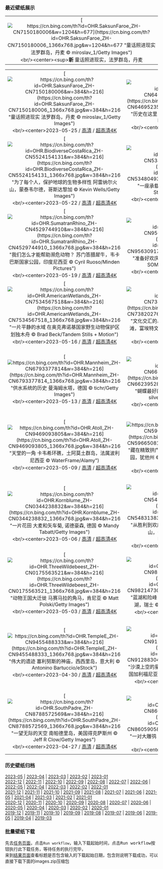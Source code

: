 ### 最近壁纸展示
||
|:---:|
|[![https://cn.bing.com/th?id=OHR.SaksunFaroe_ZH-CN7150180006&w=1204&h=677](https://cn.bing.com/th?id=OHR.SaksunFaroe_ZH-CN7150180006_1366x768.jpg&w=1204&h=677 "童话照进现实&#10;法罗群岛，丹麦&#10;© miroslav_1/Getty Images")](https://cn.bing.com/search?q=%e6%b3%95%e7%bd%97%e7%be%a4%e5%b2%9b&form=hpcapt&mkt=zh-cn&filters=HpDate:"20230524_1600")<br/><center><sup>**新**</sup>&nbsp;童话照进现实，法罗群岛，丹麦<center/>|

||||
|:---:|:---:|:---:|
|[![https://cn.bing.com/th?id=OHR.SaksunFaroe_ZH-CN7150180006&w=384&h=216](https://cn.bing.com/th?id=OHR.SaksunFaroe_ZH-CN7150180006_1366x768.jpg&w=384&h=216 "童话照进现实&#10;法罗群岛，丹麦&#10;© miroslav_1/Getty Images")](https://cn.bing.com/search?q=%e6%b3%95%e7%bd%97%e7%be%a4%e5%b2%9b&form=hpcapt&mkt=zh-cn&filters=HpDate:"20230524_1600")<br/><center>2023-05-25 / [高清](https://cn.bing.com/th?id=OHR.SaksunFaroe_ZH-CN7150180006_1920x1200.jpg&w=1920&h=1200) / [超高清4K](https://cn.bing.com/th?id=OHR.SaksunFaroe_ZH-CN7150180006_UHD.jpg&w=3840&h=2160)<center/>|[![https://cn.bing.com/th?id=OHR.OldFortress_ZH-CN6469523538&w=384&h=216](https://cn.bing.com/th?id=OHR.OldFortress_ZH-CN6469523538_1366x768.jpg&w=384&h=216 "历史在这里复活&#10;科孚岛旧城堡&#10;© Netfalls Remy Musser/Shutterstock")](https://cn.bing.com/search?q=%e7%a7%91%e5%ad%9a%e5%b2%9b%e6%97%a7%e5%9f%8e%e5%a0%a1&form=hpcapt&mkt=zh-cn&filters=HpDate:"20230523_1600")<br/><center>2023-05-24 / [高清](https://cn.bing.com/th?id=OHR.OldFortress_ZH-CN6469523538_1920x1200.jpg&w=1920&h=1200) / [超高清4K](https://cn.bing.com/th?id=OHR.OldFortress_ZH-CN6469523538_UHD.jpg&w=3840&h=2160)<center/>|[![https://cn.bing.com/th?id=OHR.WesternBoxTurtle_ZH-CN6203163704&w=384&h=216](https://cn.bing.com/th?id=OHR.WesternBoxTurtle_ZH-CN6203163704_1366x768.jpg&w=384&h=216 "保护我们的乌龟&#10;西部箱龟&#10;© Tim Fitzharris/Minden Pictures")](https://cn.bing.com/search?q=%e8%a5%bf%e9%83%a8%e7%ae%b1%e9%be%9f&form=hpcapt&mkt=zh-cn&filters=HpDate:"20230522_1600")<br/><center>2023-05-23 / [高清](https://cn.bing.com/th?id=OHR.WesternBoxTurtle_ZH-CN6203163704_1920x1200.jpg&w=1920&h=1200) / [超高清4K](https://cn.bing.com/th?id=OHR.WesternBoxTurtle_ZH-CN6203163704_UHD.jpg&w=3840&h=2160)<center/>|
|[![https://cn.bing.com/th?id=OHR.BiodiverseCostaRica_ZH-CN5524154131&w=384&h=216](https://cn.bing.com/th?id=OHR.BiodiverseCostaRica_ZH-CN5524154131_1366x768.jpg&w=384&h=216 "为了每个人，保护地球的生物多样性&#10;阿雷纳尔火山，蒙泰韦尔德，哥斯达黎加&#10;© Kevin Wells/Getty Images")](https://cn.bing.com/search?q=%e5%93%a5%e6%96%af%e8%be%be%e9%bb%8e%e5%8a%a0+%e8%92%99%e6%b3%b0%e9%9f%a6%e5%b0%94%e5%be%b7&form=hpcapt&mkt=zh-cn&filters=HpDate:"20230521_1600")<br/><center>2023-05-22 / [高清](https://cn.bing.com/th?id=OHR.BiodiverseCostaRica_ZH-CN5524154131_1920x1200.jpg&w=1920&h=1200) / [超高清4K](https://cn.bing.com/th?id=OHR.BiodiverseCostaRica_ZH-CN5524154131_UHD.jpg&w=3840&h=2160)<center/>|[![https://cn.bing.com/th?id=OHR.PontdArcole_ZH-CN5348049357&w=384&h=216](https://cn.bing.com/th?id=OHR.PontdArcole_ZH-CN5348049357_1366x768.jpg&w=384&h=216 "一座承载历史的桥&#10;塞纳河，巴黎，法国&#10;© StockByM/Getty Images")](https://cn.bing.com/search?q=%e5%a1%9e%e7%ba%b3%e6%b2%b3&form=hpcapt&mkt=zh-cn&filters=HpDate:"20230520_1600")<br/><center>2023-05-21 / [高清](https://cn.bing.com/th?id=OHR.PontdArcole_ZH-CN5348049357_1920x1200.jpg&w=1920&h=1200) / [超高清4K](https://cn.bing.com/th?id=OHR.PontdArcole_ZH-CN5348049357_UHD.jpg&w=3840&h=2160)<center/>|[![https://cn.bing.com/th?id=OHR.EuropeanHoneybee_ZH-CN5191293837&w=384&h=216](https://cn.bing.com/th?id=OHR.EuropeanHoneybee_ZH-CN5191293837_1366x768.jpg&w=384&h=216 "一片蜂群&#10;谢菲尔德的欧洲蜜蜂, 英格兰&#10;© Deborah Vernon/Alamy")](https://cn.bing.com/search?q=%e8%9c%9c%e8%9c%82&form=hpcapt&mkt=zh-cn&filters=HpDate:"20230519_1600")<br/><center>2023-05-20 / [高清](https://cn.bing.com/th?id=OHR.EuropeanHoneybee_ZH-CN5191293837_1920x1200.jpg&w=1920&h=1200) / [超高清4K](https://cn.bing.com/th?id=OHR.EuropeanHoneybee_ZH-CN5191293837_UHD.jpg&w=3840&h=2160)<center/>|
|[![https://cn.bing.com/th?id=OHR.SumatranRhino_ZH-CN4529744910&w=384&h=216](https://cn.bing.com/th?id=OHR.SumatranRhino_ZH-CN4529744910_1366x768.jpg&w=384&h=216 "我们怎么才能帮助濒危动物？&#10;苏门答腊犀牛，韦卡巴斯国家公园，印度尼西亚&#10;© Cyril Ruoso/Minden Pictures")](https://cn.bing.com/search?q=%e8%8b%8f%e9%97%a8%e7%ad%94%e8%85%8a%e7%8a%80%e7%89%9b&form=hpcapt&mkt=zh-cn&filters=HpDate:"20230518_1600")<br/><center>2023-05-19 / [高清](https://cn.bing.com/th?id=OHR.SumatranRhino_ZH-CN4529744910_1920x1200.jpg&w=1920&h=1200) / [超高清4K](https://cn.bing.com/th?id=OHR.SumatranRhino_ZH-CN4529744910_UHD.jpg&w=3840&h=2160)<center/>|[![https://cn.bing.com/th?id=OHR.SardineBurial_ZH-CN9563091726&w=384&h=216](https://cn.bing.com/th?id=OHR.SardineBurial_ZH-CN9563091726_1366x768.jpg&w=384&h=216 "准备好欢庆吧！&#10;拉曼加，穆尔西亚，西班牙&#10;© SOMATUSCANI/Getty Images")](https://cn.bing.com/search?q=%e8%a5%bf%e7%8f%ad%e7%89%99%e7%a9%86%e5%b0%94%e8%a5%bf%e4%ba%9a&form=hpcapt&mkt=zh-cn&filters=HpDate:"20230517_1600")<br/><center>2023-05-18 / [高清](https://cn.bing.com/th?id=OHR.SardineBurial_ZH-CN9563091726_1920x1200.jpg&w=1920&h=1200) / [超高清4K](https://cn.bing.com/th?id=OHR.SardineBurial_ZH-CN9563091726_UHD.jpg&w=3840&h=2160)<center/>|[![https://cn.bing.com/th?id=OHR.CormorantBridge_ZH-CN7673299694&w=384&h=216](https://cn.bing.com/th?id=OHR.CormorantBridge_ZH-CN7673299694_1366x768.jpg&w=384&h=216 "通往太平洋之窗&#10;加利福尼亚州圣克鲁斯的天然桥州立公园&#10;© Jim Patterson/Tandem Stills + Motion")](https://cn.bing.com/search?q=%e5%a4%a9%e7%84%b6%e6%a1%a5%e5%b7%9e%e7%ab%8b%e5%85%ac%e5%9b%ad&form=hpcapt&mkt=zh-cn&filters=HpDate:"20230516_1600")<br/><center>2023-05-17 / [高清](https://cn.bing.com/th?id=OHR.CormorantBridge_ZH-CN7673299694_1920x1200.jpg&w=1920&h=1200) / [超高清4K](https://cn.bing.com/th?id=OHR.CormorantBridge_ZH-CN7673299694_UHD.jpg&w=3840&h=2160)<center/>|
|[![https://cn.bing.com/th?id=OHR.AmericanWetlands_ZH-CN7534567518&w=384&h=216](https://cn.bing.com/th?id=OHR.AmericanWetlands_ZH-CN7534567518_1366x768.jpg&w=384&h=216 "一片平静的水域&#10;在奥克弗诺基国家野生动物保护区划独木舟&#10;© Brad Beck/Tandem Stills + Motion")](https://cn.bing.com/search?q=%e5%a5%a5%e5%85%8b%e5%bc%97%e8%af%ba%e5%9f%ba%e5%9b%bd%e5%ae%b6%e9%87%8e%e7%94%9f%e5%8a%a8%e7%89%a9%e4%bf%9d%e6%8a%a4%e5%8c%ba&form=hpcapt&mkt=zh-cn&filters=HpDate:"20230515_1600")<br/><center>2023-05-16 / [高清](https://cn.bing.com/th?id=OHR.AmericanWetlands_ZH-CN7534567518_1920x1200.jpg&w=1920&h=1200) / [超高清4K](https://cn.bing.com/th?id=OHR.AmericanWetlands_ZH-CN7534567518_UHD.jpg&w=3840&h=2160)<center/>|[![https://cn.bing.com/th?id=OHR.MorroJable_ZH-CN7382027688&w=384&h=216](https://cn.bing.com/th?id=OHR.MorroJable_ZH-CN7382027688_1366x768.jpg&w=384&h=216 "文化交汇的岛屿&#10;莫罗哈夫莱海滩和科罗拉达斯海滩，富埃特文图拉岛，西班牙加那利群岛&#10;© Gavin Hellier/Getty Images")](https://cn.bing.com/search?q=%e5%8a%a0%e9%82%a3%e5%88%a9%e7%be%a4%e5%b2%9b&form=hpcapt&mkt=zh-cn&filters=HpDate:"20230514_1600")<br/><center>2023-05-15 / [高清](https://cn.bing.com/th?id=OHR.MorroJable_ZH-CN7382027688_1920x1200.jpg&w=1920&h=1200) / [超高清4K](https://cn.bing.com/th?id=OHR.MorroJable_ZH-CN7382027688_UHD.jpg&w=3840&h=2160)<center/>|[![https://cn.bing.com/th?id=OHR.OdocoileusVirginianus_ZH-CN6941501455&w=384&h=216](https://cn.bing.com/th?id=OHR.OdocoileusVirginianus_ZH-CN6941501455_1366x768.jpg&w=384&h=216 "母亲节快乐！&#10;白尾鹿母鹿和刚出生的小鹿，美国蒙大拿州&#10;© Donald M. Jones/Minden Pictures")](https://cn.bing.com/search?q=%e7%99%bd%e5%b0%be%e9%b9%bf&form=hpcapt&mkt=zh-cn&filters=HpDate:"20230513_1600")<br/><center>2023-05-14 / [高清](https://cn.bing.com/th?id=OHR.OdocoileusVirginianus_ZH-CN6941501455_1920x1200.jpg&w=1920&h=1200) / [超高清4K](https://cn.bing.com/th?id=OHR.OdocoileusVirginianus_ZH-CN6941501455_UHD.jpg&w=3840&h=2160)<center/>|
|[![https://cn.bing.com/th?id=OHR.Mannheim_ZH-CN6793377814&w=384&h=216](https://cn.bing.com/th?id=OHR.Mannheim_ZH-CN6793377814_1366x768.jpg&w=384&h=216 "供水系统的历史&#10;曼海姆水塔，德国&#10;© tichr/Getty Images")](https://cn.bing.com/search?q=%e6%9b%bc%e6%b5%b7%e5%a7%86%e5%b8%82&form=hpcapt&mkt=zh-cn&filters=HpDate:"20230512_1600")<br/><center>2023-05-13 / [高清](https://cn.bing.com/th?id=OHR.Mannheim_ZH-CN6793377814_1920x1200.jpg&w=1920&h=1200) / [超高清4K](https://cn.bing.com/th?id=OHR.Mannheim_ZH-CN6793377814_UHD.jpg&w=3840&h=2160)<center/>|[![https://cn.bing.com/th?id=OHR.WildLupine_ZH-CN6623952879&w=384&h=216](https://cn.bing.com/th?id=OHR.WildLupine_ZH-CN6623952879_1366x768.jpg&w=384&h=216 "蝴蝶最好的朋友&#10;紫色和蓝色的野生羽扇豆&#10;© silverjohn/Getty Images Plus")](https://cn.bing.com/search?q=%e9%87%8e%e7%94%9f%e7%be%bd%e6%89%87%e8%b1%86&form=hpcapt&mkt=zh-cn&filters=HpDate:"20230511_1600")<br/><center>2023-05-12 / [高清](https://cn.bing.com/th?id=OHR.WildLupine_ZH-CN6623952879_1920x1200.jpg&w=1920&h=1200) / [超高清4K](https://cn.bing.com/th?id=OHR.WildLupine_ZH-CN6623952879_UHD.jpg&w=3840&h=2160)<center/>|[![https://cn.bing.com/th?id=OHR.CordouanLighthouse_ZH-CN6267155218&w=384&h=216](https://cn.bing.com/th?id=OHR.CordouanLighthouse_ZH-CN6267155218_1366x768.jpg&w=384&h=216 "金光中的灯塔&#10;科尔杜昂灯塔，罗扬市，夏朗德省，法国&#10;© FRTimelapse/Getty Images")](https://cn.bing.com/search?q=%e7%a7%91%e5%b0%94%e6%9d%9c%e6%98%82%e7%81%af%e5%a1%94&form=hpcapt&mkt=zh-cn&filters=HpDate:"20230509_1600")<br/><center>2023-05-10 / [高清](https://cn.bing.com/th?id=OHR.CordouanLighthouse_ZH-CN6267155218_1920x1200.jpg&w=1920&h=1200) / [超高清4K](https://cn.bing.com/th?id=OHR.CordouanLighthouse_ZH-CN6267155218_UHD.jpg&w=3840&h=2160)<center/>|
|[![https://cn.bing.com/th?id=OHR.Atoll_ZH-CN9469093805&w=384&h=216](https://cn.bing.com/th?id=OHR.Atoll_ZH-CN9469093805_1366x768.jpg&w=384&h=216 "天堂的一角&#10;卡韦希环礁，土阿莫土群岛，法属波利尼西亚&#10;© WaterFrame/Alamy")](https://cn.bing.com/search?q=%e5%8d%a1%e9%9f%a6%e5%b8%8c%e7%8e%af%e7%a4%81&form=hpcapt&mkt=zh-cn&filters=HpDate:"20230508_1600")<br/><center>2023-05-09 / [高清](https://cn.bing.com/th?id=OHR.Atoll_ZH-CN9469093805_1920x1200.jpg&w=1920&h=1200) / [超高清4K](https://cn.bing.com/th?id=OHR.Atoll_ZH-CN9469093805_UHD.jpg&w=3840&h=2160)<center/>|[![https://cn.bing.com/th?id=OHR.TheChaps_ZH-CN5966508162&w=384&h=216](https://cn.bing.com/th?id=OHR.TheChaps_ZH-CN5966508162_1366x768.jpg&w=384&h=216 "藏在精致拱门里的百年时光&#10;精致拱门，拱门国家公园，犹他州&#10;© Mark Brodkin Photography/Getty Images")](https://cn.bing.com/search?q=%e6%8b%b1%e9%97%a8%e5%9b%bd%e5%ae%b6%e5%85%ac%e5%9b%ad&form=hpcapt&mkt=zh-cn&filters=HpDate:"20230507_1600")<br/><center>2023-05-08 / [高清](https://cn.bing.com/th?id=OHR.TheChaps_ZH-CN5966508162_1920x1200.jpg&w=1920&h=1200) / [超高清4K](https://cn.bing.com/th?id=OHR.TheChaps_ZH-CN5966508162_UHD.jpg&w=3840&h=2160)<center/>|[![https://cn.bing.com/th?id=OHR.SealLaughing_ZH-CN5809094643&w=384&h=216](https://cn.bing.com/th?id=OHR.SealLaughing_ZH-CN5809094643_1366x768.jpg&w=384&h=216 "什么事这么好笑？&#10;海豹幼崽，伦迪岛，英国&#10;© Henley Spiers/Minden Pictures")](https://cn.bing.com/search?q=%e7%81%b0%e6%b5%b7%e8%b1%b9&form=hpcapt&mkt=zh-cn&filters=HpDate:"20230506_1600")<br/><center>2023-05-07 / [高清](https://cn.bing.com/th?id=OHR.SealLaughing_ZH-CN5809094643_1920x1200.jpg&w=1920&h=1200) / [超高清4K](https://cn.bing.com/th?id=OHR.SealLaughing_ZH-CN5809094643_UHD.jpg&w=3840&h=2160)<center/>|
|[![https://cn.bing.com/th?id=OHR.Kornblume_ZH-CN0344238832&w=384&h=216](https://cn.bing.com/th?id=OHR.Kornblume_ZH-CN0344238832_1366x768.jpg&w=384&h=216 "一片花田&#10;大麦和矢车菊, 诺德豪森, 德国&#10;© Mandy Tabatt/Getty Images")](https://cn.bing.com/search?q=%e7%9f%a2%e8%bd%a6%e8%8f%8a&form=hpcapt&mkt=zh-cn&filters=HpDate:"20230505_1600")<br/><center>2023-05-06 / [高清](https://cn.bing.com/th?id=OHR.Kornblume_ZH-CN0344238832_1920x1200.jpg&w=1920&h=1200) / [超高清4K](https://cn.bing.com/th?id=OHR.Kornblume_ZH-CN0344238832_UHD.jpg&w=3840&h=2160)<center/>|[![https://cn.bing.com/th?id=OHR.Popocatepetl_ZH-CN5483138337&w=384&h=216](https://cn.bing.com/th?id=OHR.Popocatepetl_ZH-CN5483138337_1366x768.jpg&w=384&h=216 "从胜利到欢庆&#10;普埃布拉天主堂和波波卡特佩特火山，普埃布拉，墨西哥&#10;© Radius Images/Shutterstock")](https://cn.bing.com/search?q=%e6%99%ae%e5%9f%83%e5%b8%83%e6%8b%89%e5%a4%a9%e4%b8%bb%e5%a0%82&form=hpcapt&mkt=zh-cn&filters=HpDate:"20230504_1600")<br/><center>2023-05-05 / [高清](https://cn.bing.com/th?id=OHR.Popocatepetl_ZH-CN5483138337_1920x1200.jpg&w=1920&h=1200) / [超高清4K](https://cn.bing.com/th?id=OHR.Popocatepetl_ZH-CN5483138337_UHD.jpg&w=3840&h=2160)<center/>|[![https://cn.bing.com/th?id=OHR.RebelBase_ZH-CN0484516261&w=384&h=216](https://cn.bing.com/th?id=OHR.RebelBase_ZH-CN0484516261_1366x768.jpg&w=384&h=216 "原力与你同在&#10;蒂卡尔的玛雅遗址，危地马拉&#10;© THP Creative/Getty Images")](https://cn.bing.com/search?q=%e8%92%82%e5%8d%a1%e5%b0%94%e7%9a%84%e7%8e%9b%e9%9b%85%e9%81%97%e5%9d%80&form=hpcapt&mkt=zh-cn&filters=HpDate:"20230503_1600")<br/><center>2023-05-04 / [高清](https://cn.bing.com/th?id=OHR.RebelBase_ZH-CN0484516261_1920x1200.jpg&w=1920&h=1200) / [超高清](https://cn.bing.com/th?id=OHR.RebelBase_ZH-CN0484516261_UHD.jpg)<center/>|
|[![https://cn.bing.com/th?id=OHR.ThreeWildebeest_ZH-CN0175563521&w=384&h=216](https://cn.bing.com/th?id=OHR.ThreeWildebeest_ZH-CN0175563521_1366x768.jpg&w=384&h=216 "动物王国大迁徙&#10;马赛马拉的角马，肯尼亚&#10;© Matt Polski/Getty Images")](https://cn.bing.com/search?q=%e8%a7%92%e9%a9%ac&form=hpcapt&mkt=zh-cn&filters=HpDate:"20230502_1600")<br/><center>2023-05-03 / [高清](https://cn.bing.com/th?id=OHR.ThreeWildebeest_ZH-CN0175563521_1920x1200.jpg&w=1920&h=1200) / [超高清4K](https://cn.bing.com/th?id=OHR.ThreeWildebeest_ZH-CN0175563521_UHD.jpg&w=3840&h=2160)<center/>|[![https://cn.bing.com/th?id=OHR.KlostersSerneus_ZH-CN9821473046&w=384&h=216](https://cn.bing.com/th?id=OHR.KlostersSerneus_ZH-CN9821473046_1366x768.jpg&w=384&h=216 "蓝湖和险峰&#10;阿尔卑斯山脉锡尔夫雷塔山的乔里森湖，瑞士&#10;© Florin Baumann/Getty Images")](https://cn.bing.com/search?q=%e9%94%a1%e5%b0%94%e5%a4%ab%e9%9b%b7%e5%a1%94%e5%b1%b1&form=hpcapt&mkt=zh-cn&filters=HpDate:"20230501_1600")<br/><center>2023-05-02 / [高清](https://cn.bing.com/th?id=OHR.KlostersSerneus_ZH-CN9821473046_1920x1200.jpg&w=1920&h=1200) / [超高清](https://cn.bing.com/th?id=OHR.KlostersSerneus_ZH-CN9821473046_UHD.jpg)<center/>|[![https://cn.bing.com/th?id=OHR.QuebecCityBridge_ZH-CN9618387961&w=384&h=216](https://cn.bing.com/th?id=OHR.QuebecCityBridge_ZH-CN9618387961_1366x768.jpg&w=384&h=216 "工程学杰作&#10;横跨圣劳伦斯河下游的魁北克大桥，加拿大&#10;© Ronald Santerre/Getty Images")](https://cn.bing.com/search?q=%e9%ad%81%e5%8c%97%e5%85%8b%e5%a4%a7%e6%a1%a5&form=hpcapt&mkt=zh-cn&filters=HpDate:"20230430_1600")<br/><center>2023-05-01 / [高清](https://cn.bing.com/th?id=OHR.QuebecCityBridge_ZH-CN9618387961_1920x1200.jpg&w=1920&h=1200) / [超高清4K](https://cn.bing.com/th?id=OHR.QuebecCityBridge_ZH-CN9618387961_UHD.jpg&w=3840&h=2160)<center/>|
|[![https://cn.bing.com/th?id=OHR.TempleE_ZH-CN9455488333&w=384&h=216](https://cn.bing.com/th?id=OHR.TempleE_ZH-CN9455488333_1366x768.jpg&w=384&h=216 "伟大的遗迹&#10;塞利努斯的神庙，西西里岛，意大利&#10;© Antonino Bartuccio/eStock")](https://cn.bing.com/search?q=%e5%a1%9e%e5%88%a9%e5%86%9c%e7%89%b9&form=hpcapt&mkt=zh-cn&filters=HpDate:"20230429_1600")<br/><center>2023-04-30 / [高清](https://cn.bing.com/th?id=OHR.TempleE_ZH-CN9455488333_1920x1200.jpg&w=1920&h=1200) / [超高清4K](https://cn.bing.com/th?id=OHR.TempleE_ZH-CN9455488333_UHD.jpg&w=3840&h=2160)<center/>|[![https://cn.bing.com/th?id=OHR.JTNPMilkyWay_ZH-CN9128830420&w=384&h=216](https://cn.bing.com/th?id=OHR.JTNPMilkyWay_ZH-CN9128830420_1366x768.jpg&w=384&h=216 "沙漠上空的星海&#10;约书亚树国家公园上空的银河，美国加利福尼亚州&#10;© Schroptschop/Getty Images")](https://cn.bing.com/search?q=%e7%ba%a6%e4%b9%a6%e4%ba%9a%e6%a0%91%e5%9b%bd%e5%ae%b6%e5%85%ac%e5%9b%ad&form=hpcapt&mkt=zh-cn&filters=HpDate:"20230428_1600")<br/><center>2023-04-29 / [高清](https://cn.bing.com/th?id=OHR.JTNPMilkyWay_ZH-CN9128830420_1920x1200.jpg&w=1920&h=1200) / [超高清](https://cn.bing.com/th?id=OHR.JTNPMilkyWay_ZH-CN9128830420_UHD.jpg)<center/>|[![https://cn.bing.com/th?id=OHR.MariposaGrove_ZH-CN8957145435&w=384&h=216](https://cn.bing.com/th?id=OHR.MariposaGrove_ZH-CN8957145435_1366x768.jpg&w=384&h=216 "温暖的阳光穿过古老森林&#10;优胜美地国家公园的马里波萨谷巨杉林，美国加利福尼亚州&#10;© Orbon Alija/Getty Images")](https://cn.bing.com/search?q=%e9%a9%ac%e9%87%8c%e6%b3%a2%e8%90%a8%e8%b0%b7%e5%b7%a8%e6%9d%89%e6%9e%97&form=hpcapt&mkt=zh-cn&filters=HpDate:"20230427_1600")<br/><center>2023-04-28 / [高清](https://cn.bing.com/th?id=OHR.MariposaGrove_ZH-CN8957145435_1920x1200.jpg&w=1920&h=1200) / [超高清](https://cn.bing.com/th?id=OHR.MariposaGrove_ZH-CN8957145435_UHD.jpg)<center/>|
|[![https://cn.bing.com/th?id=OHR.SouthPadre_ZH-CN8788572569&w=384&h=216](https://cn.bing.com/th?id=OHR.SouthPadre_ZH-CN8788572569_1366x768.jpg&w=384&h=216 "一望无际的天空&#10;南帕德里岛，美国得克萨斯州&#10;© Jeff R Clow/Getty Images")](https://cn.bing.com/search?q=%e5%be%97%e5%85%8b%e8%90%a8%e6%96%af%e5%b7%9e&form=hpcapt&mkt=zh-cn&filters=HpDate:"20230426_1600")<br/><center>2023-04-27 / [高清](https://cn.bing.com/th?id=OHR.SouthPadre_ZH-CN8788572569_1920x1200.jpg&w=1920&h=1200) / [超高清4K](https://cn.bing.com/th?id=OHR.SouthPadre_ZH-CN8788572569_UHD.jpg&w=3840&h=2160)<center/>|[![https://cn.bing.com/th?id=OHR.GHOAudubonDay_ZH-CN8605905801&w=384&h=216](https://cn.bing.com/th?id=OHR.GHOAudubonDay_ZH-CN8605905801_1366x768.jpg&w=384&h=216 "一对大雕鸮&#10;大雕鸮幼崽&#10;© Michael Morse/Getty Images")](https://cn.bing.com/search?q=%e5%a4%a7%e9%9b%95%e9%b8%ae&form=hpcapt&mkt=zh-cn&filters=HpDate:"20230425_1600")<br/><center>2023-04-26 / [高清](https://cn.bing.com/th?id=OHR.GHOAudubonDay_ZH-CN8605905801_1920x1200.jpg&w=1920&h=1200) / [超高清4K](https://cn.bing.com/th?id=OHR.GHOAudubonDay_ZH-CN8605905801_UHD.jpg&w=3840&h=2160)<center/>|[![https://cn.bing.com/th?id=OHR.AdelieWPD_ZH-CN8434233391&w=384&h=216](https://cn.bing.com/th?id=OHR.AdelieWPD_ZH-CN8434233391_1366x768.jpg&w=384&h=216 "在浮冰上休闲放松&#10;阿德利企鹅&#10;© David Merron Photography/Getty Images")](https://cn.bing.com/search?q=%e9%98%bf%e5%be%b7%e5%88%a9%e4%bc%81%e9%b9%85&form=hpcapt&mkt=zh-cn&filters=HpDate:"20230424_1600")<br/><center>2023-04-25 / [高清](https://cn.bing.com/th?id=OHR.AdelieWPD_ZH-CN8434233391_1920x1200.jpg&w=1920&h=1200) / [超高清4K](https://cn.bing.com/th?id=OHR.AdelieWPD_ZH-CN8434233391_UHD.jpg&w=3840&h=2160)<center/>|


### 历史壁纸归档
[2023-05](views/2023/2023-05.md) | [2023-04](views/2023/2023-04.md) | [2023-03](views/2023/2023-03.md) | [2023-02](views/2023/2023-02.md) | [2023-01](views/2023/2023-01.md)  
[2022-12](views/2022/2022-12.md) | [2022-11](views/2022/2022-11.md) | [2022-10](views/2022/2022-10.md) | [2022-09](views/2022/2022-09.md) | [2022-08](views/2022/2022-08.md) | [2022-07](views/2022/2022-07.md) | [2022-06](views/2022/2022-06.md) | [2022-05](views/2022/2022-05.md) | [2022-04](views/2022/2022-04.md) | [2022-03](views/2022/2022-03.md) | [2022-02](views/2022/2022-02.md) | [2022-01](views/2022/2022-01.md)  
[2021-12](views/2021/2021-12.md) | [2021-11](views/2021/2021-11.md) | [2021-10](views/2021/2021-10.md) | [2021-09](views/2021/2021-09.md) | [2021-08](views/2021/2021-08.md) | [2021-07](views/2021/2021-07.md) | [2021-06](views/2021/2021-06.md) | [2021-05](views/2021/2021-05.md) | [2021-04](views/2021/2021-04.md) | [2021-03](views/2021/2021-03.md) | [2021-02](views/2021/2021-02.md) | [2021-01](views/2021/2021-01.md)  
[2020-12](views/2020/2020-12.md) | [2020-11](views/2020/2020-11.md) | [2020-10](views/2020/2020-10.md) | [2020-09](views/2020/2020-09.md) | [2020-08](views/2020/2020-08.md) | [2020-07](views/2020/2020-07.md) | [2020-06](views/2020/2020-06.md) | [2020-05](views/2020/2020-05.md) | [2020-04](views/2020/2020-04.md) | [2020-03](views/2020/2020-03.md) | [2020-02](views/2020/2020-02.md) | [2020-01](views/2020/2020-01.md)  
[2019-12](views/2019/2019-12.md) | [2019-11](views/2019/2019-11.md) | [2019-10](views/2019/2019-10.md) | [2019-09](views/2019/2019-09.md) | [2019-08](views/2019/2019-08.md) | [2019-07](views/2019/2019-07.md) | [2019-06](views/2019/2019-06.md) | [2019-05](views/2019/2019-05.md) | [2019-04](views/2019/2019-04.md) | [2019-03](views/2019/2019-03.md)


### 批量壁纸下载
先去[任务页面](https://github.com/wefashe/image-save/actions/workflows/mydown.yml)，点击`Run workflow`，输入下载起始时间，点击<kbd>Run workflow</kbd>按钮执行此下载任务，等待任务的执行完毕，  
来到[结果页面](https://github.com/wefashe/image-save/releases/tag/down_zip_tag)查看标题是否包含输入的下载起始日期，包含则说明下载成功，可以直接下载下面的images.zip压缩包  
